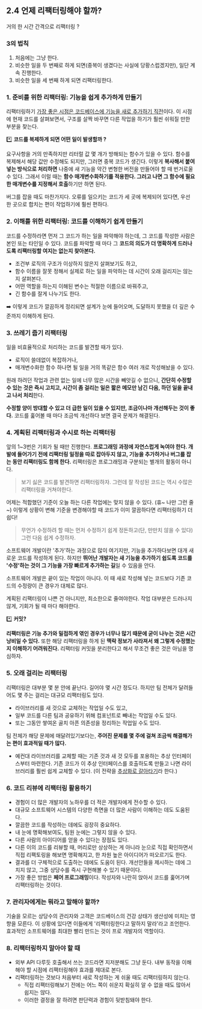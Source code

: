 ## 2.4 언제 리팩터링해야 할까?

거의 한 시간 간격으로 리팩터링 ?

### 3의 법칙

1. 처음에는 그냥 한다.
2. 비슷한 일을 두 번째로 하게 되면(중복이 생겼다는 사실에 당황스럽겠지만), 일단 계속 진행한다.
3. 비슷한 일을 세 번째 하게 되면 리팩터링한다.

### 1. 준비를 위한 리팩터링: 기능을 쉽게 추가하게 만들기

리팩터링하기 <ins>가장 좋은 시점은 코드베이스에 기능을 새로 추가하기 직전</ins>이다. 이 시점에 현재 코드를 살펴보면서, 구조를 살짝 바꾸면 다른 작업을 하기가 훨씬 쉬워질 만한 부분을 찾는다.

\*️⃣ **코드를 복제하게 되면 어떤 일이 발생할까 ?**

요구사항을 거의 만족하지만 리터럴 값 몇 개가 방해되는 함수가 있을 수 있다. 함수를 복제해서 해당 값만 수정해도 되지만, 그러면 중복 코드가 생긴다. 이렇게 **복사해서 붙여넣는 방식으로 처리하면** 나중에 새 기능을 약간 변형한 버전을 만들어야 할 때 번거로울 수 있다.
그래서 이럴 때는 **함수 매개변수화하기를 적용한다. 그러고 나면 그 함수에 필요한 매개변수를 지정해서 호출**하기만 하면 된다.

버그를 잡을 때도 마찬가지다. 오류를 일으키는 코드가 세 곳에 복제되어 있다면, 우선 한 곳으로 합치는 편이 작업하기에 훨씬 편하다.

### 2. 이해를 위한 리팩터링: 코드를 이해하기 쉽게 만들기

코드를 수정하라면 먼저 그 코드가 하는 일을 파악해야 하는데, 그 코드를 작성한 사람은 본인 또는 타인일 수 있다. 코드를 파악할 때 마다 그 **코드의 의도가 더 명확하게 드러나도록 리팩터링할 여지는 없는지 찾아본다.**

- 조건부 로직의 구조가 이상하지 않은지 살펴보기도 하고,
- 함수 이름을 잘못 정해서 실제로 하는 일을 파악하는 데 시간이 오래 걸리지는 않는지 살펴본다.
- 어떤 역할을 하는지 이해된 변수는 적절한 이름으로 바꿔주고,
- 긴 함수를 잘게 나누기도 한다.

➡️ 이렇게 코드가 깔끔하게 정리되면 설계가 눈에 들어오며, 도달하지 못했을 더 깊은 수준까지 이해하게 된다.

### 3. 쓰레기 줍기 리팩터링

일을 비효율적으로 처리하는 코드를 발견할 때가 있다.

- 로직이 쓸데없이 복잡하거나,
- 매개변수화한 함수 하나면 될 일을 거의 똑같은 함수 여러 개로 작성해놨을 수 있다.

원래 하려던 작업과 관련 없는 일에 너무 많은 시간을 빼앗길 수 없으니, **간단히 수정할 수 있는 것은 즉시 고치고, 시간이 좀 걸리는 일은 짧은 메모만 남긴 다음, 하던 일을 끝내고 나서 처리**한다.

**수정할 양이 방대할 수 있고 더 급한 일이 있을 수 있지만, 조금이나마 개선해두는 것이 좋다.** 코드를 훑어볼 때 마다 조금씩 개선하다 보면 결국 문제가 해결된다.

### 4. 계획된 리팩터링과 수시로 하는 리팩터링

앞의 1~3번은 기회가 될 때만 진행한다. **프로그래밍 과정에 자연스럽게 녹여야 한다. 개발에 들어가기 전에 리팩터링 일정을 따로 잡아두지 않고, 기능을 추가하거나 버그를 잡는 동안 리팩터링도 함께 한다.** 리팩터링은 프로그래밍과 구분되는 별개의 활동이 아니다.

> 보기 싫은 코드를 발견하면 리팩터링하자. 그런데 잘 작성된 코드는 역시 수많은 리팩터링을 거쳐야한다.

어제는 적합했던 기준이 오늘 하는 다른 작업에는 맞지 않을 수 있다. (휴~ 나만 그런 줄~) 이렇게 상황이 변해 기준을 변경해야할 때 코드가 이미 깔끔하다면 리팩터링하기 더 쉽다!

> 무언가 수정하려 할 때는 먼저 수정하기 쉽게 정돈하고(단, 만만치 않을 수 있다)  
> 그런 다음 쉽게 수정하자.

소프트웨어 개발이란 '추가'하는 과정으로 많이 여기지만, 기능을 추가하다보면 대개 새로운 코드를 작성하게 된다. 하지만 **뛰어난 개발자는 새 기능을 추가하기 쉽도록 코드를 '수정'하는 것이 그 기능을 가장 빠르게 추가하는 길**일 수 있음을 안다.

소프트웨어 개발은 끝이 있는 작업이 아니다. 이 때 새로 작성해 넣는 코드보다 기존 코드의 수정량이 큰 경우가 대체로 많다.

계획된 리팩터링이 나쁜 건 아니지만, 최소한으로 줄여야한다. 작업 대부분은 드러나지 않게, 기회가 될 때 마다 해야한다.

\*️⃣ **커밋?**

**리팩터링은 기능 추가와 밀접하게 엮인 경우가 너무나 많기 때문에 굳이 나누는 것은 시간낭비일 수 있다.** 또한 해당 리팩터링을 하게 된 **맥락 정보가 사라져서 왜 그렇게 수정했는지 이해하기 어려워진다.** 리팩터링 커밋을 분리한다고 해서 무조건 좋은 것은 아님을 명심하자.

### 5. 오래 걸리는 리팩터링

리팩터링은 대부분 몇 분 안에 끝난다. 길어야 몇 시간 정도다. 하지만 팀 전체가 달려들어도 몇 주는 걸리는 대규모 리팩터링도 있다.

- 라이브러리를 새 것으로 교체하는 작업일 수도 있고,
- 일부 코드를 다른 팀과 공유하기 위해 컴포넌트로 빼내는 작업일 수도 있다.
- 또는 그동안 쌓여온 골치 아픈 의존성을 정리하는 작업일 수도 있다.

팀 전체가 해당 문제에 매달려있기보다는, **주어진 문제를 몇 주에 걸쳐 조금씩 해결해가는 편이 효과적일 때가 많다.**

- 예컨대 라이브러리를 교체할 때는 기존 것과 새 것 모두를 포용하는 추상 인터페이스부터 마련한다. 기존 코드가 이 추상 인터페이스를 호출하도록 만들고 나면 라이브러리를 훨씬 쉽게 교체할 수 있다. (이 전략을 <ins>추상화로 갈아타기</ins>라 한다.)

### 6. 코드 리뷰에 리팩터링 활용하기

- 경험이 더 많은 개발자의 노하우를 더 적은 개발자에게 전수할 수 있다.
- 대규모 소프트웨어 시스템의 다양한 측면을 더 많은 사람이 이해하는 데도 도움된다.
- 깔끔한 코드를 작성하는 데에도 굉장히 중요하다.
- 내 눈에 명확해보여도, 팀원 눈에는 그렇지 않을 수 있다.
- 다른 사람의 아이디어를 얻을 수 있다는 장점도 있다.
- 다른 이의 코드를 리뷰할 때, 머리로만 상상하는 게 아니라 눈으로 직접 확인하면서 직접 리팩토링을 해보면 명확해지고, 한 차원 높은 아이디어가 떠오르기도 한다.
- 결과를 더 구체적으로 도출하는 데에도 도움이 된다. 개선안들을 제시하는 데에 그치지 않고, 그중 상당수를 즉시 구현해볼 수 있기 때문이다.
- 가장 좋은 방법은 **페어 프로그래밍**이다. 작성자와 나란히 앉아서 코드를 훑어가며 리팩터링하는 것이다.

### 7. 관리자에게는 뭐라고 말해야 할까?

기술을 모르는 상당수의 관리자와 고객은 코드베이스의 건강 상태가 생산성에 미치는 영향을 모른다. 이 상황에 있다면 이들에게 '리팩터링한다고 말하지 말라'라고 조언한다.
효과적인 소프트웨어를 최대한 빨리 만드는 것이 프로 개발자의 역할이다.

### 8. 리팩터링하지 말아야 할 때

- 외부 API 다루듯 호출해서 쓰는 코드라면 지저분해도 그냥 둔다. 내부 동작을 이해해야 할 시점에 리팩터링해야 효과를 제대로 본다.
- 리팩터링하는 것보다 처음부터 새로 작성하는 게 쉬울 때도 리팩터링하지 않는다.
  - 직접 리팩터링해보기 전에는 어느 쪽이 쉬운지 확실히 알 수 없을 때도 많아서 쉽지는 않다.
  - 이러한 결정을 잘 하려면 판단력과 경험이 뒷받침돼야 한다.
